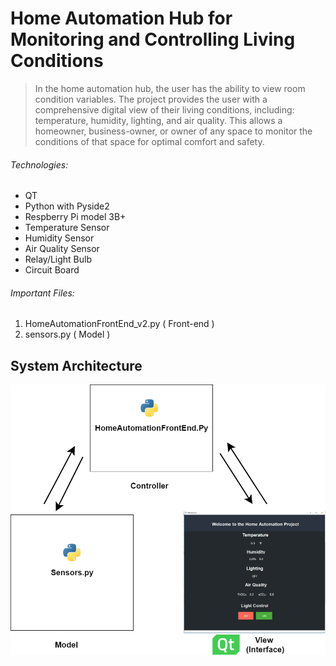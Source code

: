 # Home Automation Hub for Monitoring and Controlling Living Conditions

> In the home automation hub, the user has the ability to view room condition variables. The project provides the user with a comprehensive digital view of their living conditions, including: temperature, humidity, lighting, and air quality. This allows a homeowner, business-owner, or owner of any space to monitor the conditions of that space for optimal comfort and safety.

###### Technologies:
- QT
- Python with Pyside2
- Respberry Pi model 3B+
- Temperature Sensor
- Humidity Sensor
- Air Quality Sensor
- Relay/Light Bulb
- Circuit Board

###### Important Files:
1. HomeAutomationFrontEnd_v2.py ( Front-end )
2. sensors.py ( Model )

## System Architecture

![](Agritecture.png)
